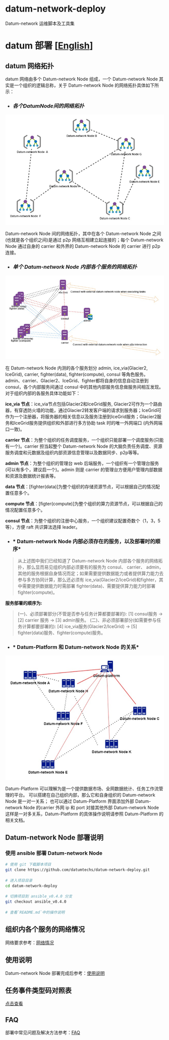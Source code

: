 # datum-network-deploy

Datum-network 运维脚本及工具集

# datum 部署 [[English](./README_EN.md)]

## datum 网络拓扑

datum 网络由多个 Datum-network Node 组成，一个 Datum-network Node 其实是一个组织的逻辑总称，关于 Datum-network Node 的网络拓扑具体如下所示：

- ### *各个DatumNode间的网络拓扑*

 ![organizations][OrganizationNetworkTopologyOfDatumNetworkNode]

 Datum-network Node 间的网络拓扑，其中在各个 Datum-network Node 之间 (也就是各个组织之间)是通过 p2p 网络互相建立起连接的；每个 Datum-network Node 通过自身的 carrier 和外界的 Datum-network Node 的 carrier 进行 p2p 连接。

- ### *单个 Datum-network Node 内部各个服务的网络拓扑*

 ![inside organization][InternalServiceNetworkTopologyOfASingleDatumNetworkNode]

在 Datum-network Node 内测的各个服务划分 admin, ice_via(Glacier2, IceGrid), carrier, fighter(data), fighter(compute), consul 等角色服务。admin、carrier、Glacier2、IceGrid、fighter都将自身的信息自动注册到 consul，各个内部服务间通过 consul 中的其他内部服务信息做服务间相互发现。对于组织内部的各服务具体功能如下：

**ice_via 节点**：ice_via节点包括Glacier2和IceGrid服务, Glacier2可作为一个路由器，有穿透防火墙的功能，通过Glacier2转发客户端的请求到服务器；IceGrid可作为一个注册器，将服务器的相关信息以及服务注册到IceGrid服务；Glacier2服务和IceGrid服务提供组织和外部进行多方协助 task 时的唯一外网端口 (内外网端口一致)。

**carrier 节点**：为整个组织的任务调度服务，一个组织只能部署一个调度服务(只能有一个)。carrier 担当起整个 Datum-network Node 的大脑负责任务调度、资源服务调度和元数据及组织内部资源信息管理以及数据同步、p2p等等。

**admin 节点**：为整个组织的管理台 web 后端服务，一个组织有一个管理台服务(可以有多个，建议启一个)。admin 则是 carrier 的管理台方便用户管理内部数据和资源及数据统计报表等。

**data 节点**：[fighter(data)]为整个组织的存储资源节点，可以根据自己的情况配置任意多个。

**compute 节点**：[figter(compute)]为整个组织的算力资源节点，可以根据自己的情况配置任意多个。

**consul 节点**：为整个组织的注册中心服务，一个组织建议配置奇数个（1，3，5等），方便 raft 共识算法选择 leader。


- ### * Datum-network Node 内部必须存在的服务，以及部署时的顺序*

> 从上述图中我们已经知道了 Datum-network Node 内部各个服务的网络拓扑，那么显而易见组织内部必须要有的服务为 consul、 carrier、 admin，其他的服务根据自身情况而定；如果需要提供数据能力或者提供算力能力去参与多方协同计算，那么还必须有 ice_via(Glacier2/IceGrid)和fighter，其中需要提供数据能力时需部署 fighter(data)、需要提供算力能力时部署 fighter(compute)。

**服务部署的顺序为:**

> (一)、必须部署部分(不管是否参与任务计算都要部署的):  [1] consul服务 -> [2] carrier 服务 -> [3] admin服务。
> (二)、非必须部署部分(如需要参与任务计算都要部署的): [4] ice_via服务(Glacier2/IceGrid) -> [5] fighter(data)服务、fighter(compute)服务。
> 

- ### * Datum-Platform 和 Datum-network Node 的关系*

![DatumPlatform and DatumNetworkNode][TopologyBetweenDatumPlatformAndDatumNetworkNode]

Datum-Platform 可以理解为是一个提供数据市场、全网数据统计、任务工作流管理的平台。 可以搭建在自己组织内部，那么它和自身组织的 Datum-network Node 是一对一关系； 也可以通过 Datum-Platform 界面添加外部 Datum-network Node 的carrier 外网 ip 和 port 对接其他外部 Datum-network Node 这样是一对多关系，Datum-Platform 的具体操作说明请参照 Datum-Platform 的相关文档。



## Datum-network Node 部署说明


### 使用 ansible 部署 Datum-network Node


```sh
# 使用 git 下载脚本项目
git clone https://github.com/datumtechs/datum-network-deploy.git

# 进入项目目录
cd datum-network-deploy

# 切换项目到 ansible_v0.4.0 分支
git checkout ansible_v0.4.0

# 查看`README.md`中的操作说明
```

## 组织内各个服务的网络情况

网络要求参考：[网络情况](./doc/ZH/network.md)

## 使用说明

Datum-network Node 部署完成后参考：[使用说明](./doc/ZH/DatumNetwork使用说明.md)

## 任务事件类型码对照表

[点击查看](./doc/ZH/事件码对照表.md)

## FAQ

部署中常见问题及解决方法参考：[FAQ](./doc/ZH/FAQ.md)


[OrganizationNetworkTopologyOfDatumNetworkNode]: ./img/OrganizationNetworkTopologyOfDatumNetworkNode.jpg
[InternalServiceNetworkTopologyOfASingleDatumNetworkNode]: ./img/InternalServiceNetworkTopologyOfASingleDatumNetworkNode.jpg
[TopologyBetweenDatumPlatformAndDatumNetworkNode]: ./img/TopologyBetweenDatumPlatformAndDatumNetworkNode.jpg